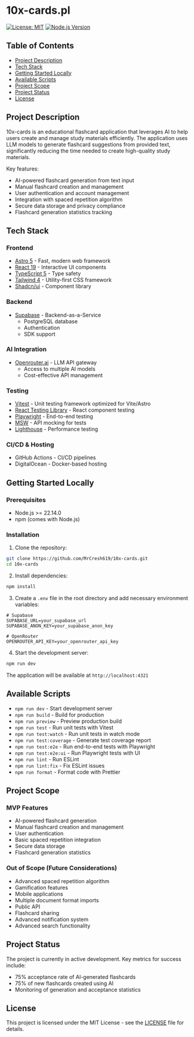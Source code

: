 # 10x-cards.pl

[![License: MIT](https://img.shields.io/badge/License-MIT-yellow.svg)](https://opensource.org/licenses/MIT)
[![Node.js Version](https://img.shields.io/badge/node-%3E%3D22.14.0-brightgreen)](https://nodejs.org/)

## Table of Contents

- [Project Description](#project-description)
- [Tech Stack](#tech-stack)
- [Getting Started Locally](#getting-started-locally)
- [Available Scripts](#available-scripts)
- [Project Scope](#project-scope)
- [Project Status](#project-status)
- [License](#license)

## Project Description

10x-cards is an educational flashcard application that leverages AI to help users create and manage study materials efficiently. The application uses LLM models to generate flashcard suggestions from provided text, significantly reducing the time needed to create high-quality study materials.

Key features:

- AI-powered flashcard generation from text input
- Manual flashcard creation and management
- User authentication and account management
- Integration with spaced repetition algorithm
- Secure data storage and privacy compliance
- Flashcard generation statistics tracking

## Tech Stack

### Frontend

- [Astro 5](https://astro.build/) - Fast, modern web framework
- [React 19](https://react.dev/) - Interactive UI components
- [TypeScript 5](https://www.typescriptlang.org/) - Type safety
- [Tailwind 4](https://tailwindcss.com/) - Utility-first CSS framework
- [Shadcn/ui](https://ui.shadcn.com/) - Component library

### Backend

- [Supabase](https://supabase.com/) - Backend-as-a-Service
  - PostgreSQL database
  - Authentication
  - SDK support

### AI Integration

- [Openrouter.ai](https://openrouter.ai/) - LLM API gateway
  - Access to multiple AI models
  - Cost-effective API management

### Testing

- [Vitest](https://vitest.dev/) - Unit testing framework optimized for Vite/Astro
- [React Testing Library](https://testing-library.com/docs/react-testing-library/intro/) - React component testing
- [Playwright](https://playwright.dev/) - End-to-end testing
- [MSW](https://mswjs.io/) - API mocking for tests
- [Lighthouse](https://developers.google.com/web/tools/lighthouse) - Performance testing

### CI/CD & Hosting

- GitHub Actions - CI/CD pipelines
- DigitalOcean - Docker-based hosting

## Getting Started Locally

### Prerequisites

- Node.js >= 22.14.0
- npm (comes with Node.js)

### Installation

1. Clone the repository:

```bash
git clone https://github.com/MrCresh619/10x-cards.git
cd 10x-cards
```

2. Install dependencies:

```bash
npm install
```

3. Create a `.env` file in the root directory and add necessary environment variables:

```env
# Supabase
SUPABASE_URL=your_supabase_url
SUPABASE_ANON_KEY=your_supabase_anon_key

# OpenRouter
OPENROUTER_API_KEY=your_openrouter_api_key
```

4. Start the development server:

```bash
npm run dev
```

The application will be available at `http://localhost:4321`

## Available Scripts

- `npm run dev` - Start development server
- `npm run build` - Build for production
- `npm run preview` - Preview production build
- `npm run test` - Run unit tests with Vitest
- `npm run test:watch` - Run unit tests in watch mode
- `npm run test:coverage` - Generate test coverage report
- `npm run test:e2e` - Run end-to-end tests with Playwright
- `npm run test:e2e:ui` - Run Playwright tests with UI
- `npm run lint` - Run ESLint
- `npm run lint:fix` - Fix ESLint issues
- `npm run format` - Format code with Prettier

## Project Scope

### MVP Features

- AI-powered flashcard generation
- Manual flashcard creation and management
- User authentication
- Basic spaced repetition integration
- Secure data storage
- Flashcard generation statistics

### Out of Scope (Future Considerations)

- Advanced spaced repetition algorithm
- Gamification features
- Mobile applications
- Multiple document format imports
- Public API
- Flashcard sharing
- Advanced notification system
- Advanced search functionality

## Project Status

The project is currently in active development. Key metrics for success include:

- 75% acceptance rate of AI-generated flashcards
- 75% of new flashcards created using AI
- Monitoring of generation and acceptance statistics

## License

This project is licensed under the MIT License - see the [LICENSE](LICENSE) file for details.
